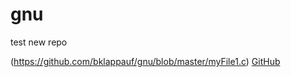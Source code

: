 # gnu
test new repo 

(https://github.com/bklappauf/gnu/blob/master/myFile1.c)
[GitHub](http://github.com)
